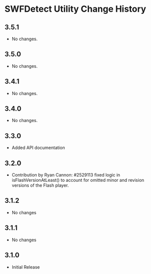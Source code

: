 SWFDetect Utility Change History
================================

3.5.1
-----

  * No changes.

3.5.0
-----

  * No changes.

3.4.1
-----

  * No changes.

3.4.0
-----

  * No changes.

3.3.0
-----

  * Added API documentation

3.2.0
-----

  *	Contribution by Ryan Cannon: #2529113 fixed logic in isFlashVersionAtLeast() to 
	account for omitted minor and revision versions of the Flash player.

3.1.2
-----

  * No changes
	
3.1.1
-----

   * No changes
	
3.1.0
-----

   * Initial Release